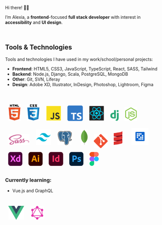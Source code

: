 Hi there! 👋🏼

I’m Alexia, a **frontend**-focused **full stack developer** with interest in **accessibility** and **UI design**.

<br/>

## Tools & Technologies

Tools and technologies I have used in my work/school/personal projects:

-   **Frontend**: HTML5, CSS3, JavaScript, TypeScript, React, SASS, Tailwind
-   **Backend**: Node.js, Django, Scala, PostgreSQL, MongoDB
-   **Other**: Git, SVN, Liferay
-   **Design**: Adobe XD, Illustrator, InDesign, Photoshop, Lightroom, Figma

<br/>

<img src="./images/html5.svg" alt="HTML5" height="55" style="margin: 10px 10px"/><img src="./images/css3.svg" alt="CSS3" height="55" style="margin: 10px 10px"/><img src="./images/javascript.svg" alt="JavaScript" height="50" style="margin: 10px 10px"/><img src="./images/typescript.png" alt="TypeScript" height="50" style="margin: 10px 10px"/><img src="./images/react.svg" alt="React" height="50" style="margin: 10px 10px"/><img src="./images/django.svg" alt="Django" height="35"  style="margin: 10px 10px"/><img src="./images/nodejs.svg" alt="NodeJS" height="45" style="margin: 10px 10px"/><img src="./images/sass.svg" alt="SASS" height="35" style="margin: 10px 10px"/><img src="./images/tailwind.png" alt="Tailwind" height="50" style="margin: 10px 10px"/><img src="./images/postgresql.svg" alt="PostgreSQL" height="45" style="margin: 10px 10px"/><img src="./images/mongodb.svg" alt="MongoDB" height="50" style="margin: 10px 20px"/><img src="./images/git.png" alt="Git" height="45"/><img src="./images/scala.png" alt="Scala" height="45" style="margin: 10px 20px"/><img src="./images/liferay.png" alt="Liferay" height="55" style="margin: 10px 10px"/>
<img src="./images/adobe-xd.png" alt="Adobe XD" height="45" style="margin: 10px 10px"/><img src="./images/adobe-illustrator.png" alt="Adobe Illustrator" height="45" style="margin: 10px 10px"/><img src="./images/adobe-indesign.png" alt="Adobe InDesign" height="45" style="margin: 10px 10px"/><img src="./images/adobe-photoshop.png" alt="Adobe Photoshop" height="45" style="margin: 10px 10px"/><img src="./images/figma.svg" alt="" height="45" style="margin: 10px 10px"/>
<br/>

### Currently learning:

-   Vue.js and GraphQL

<br/>
<img src="./images/vue.png" alt="Vue.js" height="45" style="margin: 10px 10px"/><img src="./images/graphql.png" alt="GrapQL" height="45" style="margin: 10px 10px"/>
